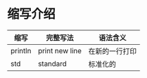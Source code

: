# 缩写介绍

|   缩写  |  完整写法  |  语法含义  |
|--------|-----------|----------|
| println | print new line | 在新的一行打印 |
| std | standard | 标准化的 |
